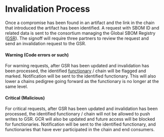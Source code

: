 # Invalidation Process


Once a compromise has been found in an artifact and the link in the chain that introduced the artifact has been identified.   A request with SBOM ID and related data is sent to the consortium managing the Global SBOM Registry ([GSR](https://github.com/fahad-oss/sig-security-sbom/blob/master/Ecosystem/Services.md)).   The signoff will require three partners to review the request and send an invalidation request to the GSR.  


#### Warning (Code errors or such)

For warning requests, after GSR has been updated and invalidation has been processed, the identified [functionary](https://github.com/fahad-oss/sig-security-sbom/blob/master/Ecosystem/Pedigree.md) / chain will be flagged and marked.  Notification will be sent to the identified functionary.  This will also lower a chains pedigree going forward as the functionary is no longer at the same level.



#### Critical (Malicious)


For critical requests, after GSR has been updated and invalidation has been processed, the identified functionary / chain will not be allowed to push writes to GSR.   GCR will also be updated and future access will be blocked for functionaries.   Notification will be sent to the identified functionary, and functionaries that have ever participated in the chain and end consumers.  
